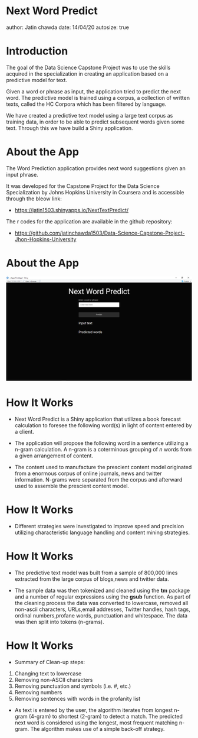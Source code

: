Next Word Predict
========================================================
author: Jatin chawda
date: 14/04/20
autosize: true

Introduction
========================================================

The goal of the Data Science Capstone Project was to use the skills acquired in the specialization in creating an application based on a predictive model for text.

Given a word or phrase as input, the application tried to predict the next word. The predictive model is trained using a corpus, a collection of written texts, called the HC Corpora which has been filtered by language.

We have created a predictive text model using a large text corpus as training data, in order to be able to predict subsequent words given some text. Through this we have build a Shiny application.

About the App
========================================================

The Word Prediction application provides next word suggestions given an input phrase. 

It was developed for the Capstone Project for the Data Science Specialization by Johns Hopkins University in Coursera and is accessible through the bleow link:

- <https://jatin1503.shinyapps.io/NextTextPredict/>

The r codes for the application are available in the github repository:

- <https://github.com/jatinchawda1503/Data-Science-Capstone-Project-Jhon-Hopkins-University>

About the App
========================================================

![Word Prediction App](Screenshot.png) 

How It Works
========================================================

- Next Word Predict is a Shiny application that utilizes a book forecast calculation to foresee the following word(s) in light of content entered by a client. 

- The application will propose the following word in a sentence utilizing a n-gram calculation. A n-gram is a coterminous grouping of *n* words from a given arrangement of content. 

- The content used to manufacture the prescient content model originated from a enormous corpus of online journals, news and twitter information. N-grams were separated from the corpus and afterward used to assemble the prescient content model. 

How It Works
========================================================

- Different strategies were investigated to improve speed and precision utilizing characteristic language handling and content mining strategies.

How It Works
========================================================

- The predictive text model was built from a sample of 800,000 lines extracted from the large corpus of blogs,news and twitter data.

- The sample data was then tokenized and cleaned using the **tm** package and a number of regular expressions using the **gsub** function. As part of the cleaning process the data was converted to
lowercase, removed all non-ascii characters, URLs,email addresses, Twitter handles, hash tags, ordinal numbers,profane words, punctuation and whitespace. The data was then split into tokens (n-grams).

How It Works
========================================================

- Summary of Clean-up steps:

1. Changing text to lowercase
2. Removing non-ASCII characters
3. Removing punctuation and symbols (i.e. #, etc.)
4. Removing numbers
5. Removing sentences with words in the profanity list

- As text is entered by the user, the algorithm iterates from longest n-gram (4-gram) to shortest (2-gram) to detect a match. The predicted next word is considered using the longest, most frequent matching n-gram. The algorithm makes use of a simple back-off strategy.
